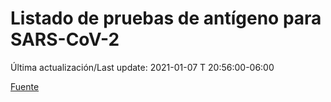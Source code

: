 # Listado de pruebas de antígeno para SARS-CoV-2

Última actualización/Last update: 2021-01-07 T 20:56:00-06:00

 [Fuente](https://www.gob.mx/salud/documentos/listado-de-pruebas-de-antigeno-para-sars-cov-2)
